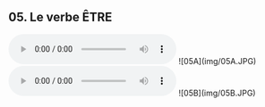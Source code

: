 ## 05. Le verbe ÊTRE

  <audio controls>
    <source src="sound/05A.ogg"></source>
  </audio>
![05A](img/05A.JPG)

  <audio controls>
    <source src="sound/05B.ogg"></source>
  </audio>
![05B](img/05B.JPG)